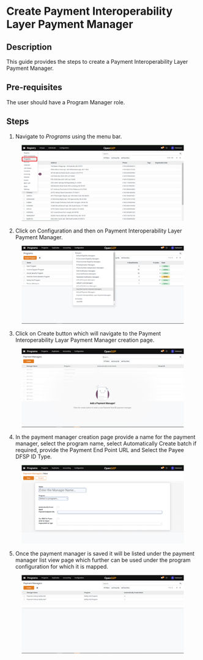 # Create Payment Interoperability Layer Payment Manager

## Description

This guide provides the steps to create a Payment Interoperability Layer Payment Manager.

## Pre-requisites

The user should have a Program Manager role.

## Steps

1. Navigate to _Programs_ using the menu bar.

<figure><img src="../../../.gitbook/assets/programs.png" alt=""><figcaption></figcaption></figure>

2. Click on Configuration and then on Payment Interoperability Layer Payment Manager.&#x20;

<figure><img src="../../../.gitbook/assets/configuration (1).png" alt=""><figcaption></figcaption></figure>

3. Click on Create button which will navigate to the Payment Interoperability Layar Payment Manager creation page.

<figure><img src="../../../.gitbook/assets/payment-hub-ee-payment-manager-creation-page.png" alt=""><figcaption></figcaption></figure>

4. In the payment manager creation page provide a name for the payment manager, select the program name, select Automatically Create batch if required, provide the Payment End Point URL and Select the Payee DFSP ID Type.

<figure><img src="../../../.gitbook/assets/payment-interop-creation-page.png" alt=""><figcaption></figcaption></figure>

5. Once the payment manager is saved it will be listed under the payment manager list view page which further can be used under the program configuration for which it is mapped.

<figure><img src="../../../.gitbook/assets/payment-interop-listview-page.png" alt=""><figcaption></figcaption></figure>

